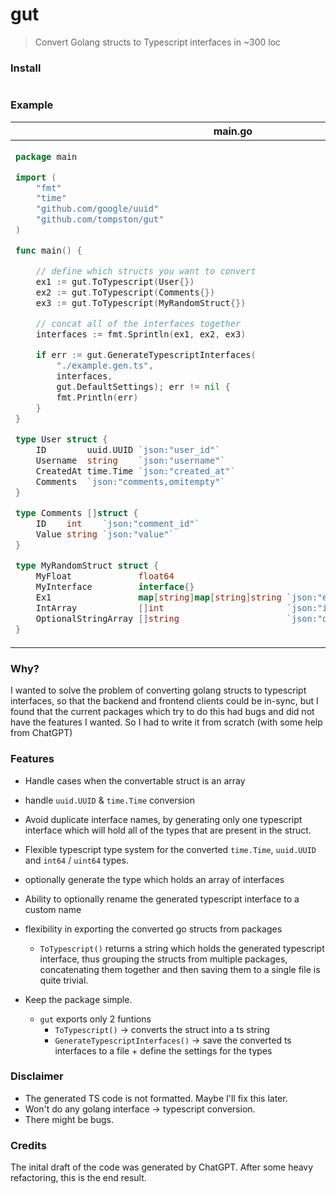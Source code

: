 # gut

> Convert Golang structs to Typescript interfaces in ~300 loc

### Install

```bash

```

<!-- ### Example

```go
import (
	"github.com/google/uuid"
	"github.com/tompston/gut"
)

func main() {
	// define which structs you want to convert
	ex1 := gut.ToTypescript(User{})
	ex2 := gut.ToTypescript(Comments{})

	// concat all of them together
	interfaces := fmt.Sprintln(ex1, ex2, ex3)

    // save them to a file
	if err := gut.GenerateTypescriptInterfaces(
        "./example.gen.ts", interfaces, gut.DefaultSettings); err != nil {
		fmt.Println(err)
	}
}

type User struct {
	ID        uuid.UUID `json:"user_id"`
	Username  string    `json:"username"`
	CreatedAt time.Time `json:"created_at"`
	Comments  `json:"comments,omitempty"`
}

type Comments []struct {
	ID    int    `json:"comment_id"`
	Value string `json:"value"`
}
``` -->

### Example

<table>
<thead><tr><th>main.go</th><th>example.gen.ts</th></tr></thead>
<tbody>
<tr><td>

```go
package main

import (
	"fmt"
	"time"
	"github.com/google/uuid"
	"github.com/tompston/gut"
)

func main() {

	// define which structs you want to convert
	ex1 := gut.ToTypescript(User{})
	ex2 := gut.ToTypescript(Comments{})
	ex3 := gut.ToTypescript(MyRandomStruct{})

	// concat all of the interfaces together
	interfaces := fmt.Sprintln(ex1, ex2, ex3)

	if err := gut.GenerateTypescriptInterfaces(
		"./example.gen.ts", 
		interfaces, 
		gut.DefaultSettings); err != nil {
		fmt.Println(err)
	}
}

type User struct {
	ID        uuid.UUID `json:"user_id"`
	Username  string    `json:"username"`
	CreatedAt time.Time `json:"created_at"`
	Comments  `json:"comments,omitempty"`
}

type Comments []struct {
	ID    int    `json:"comment_id"`
	Value string `json:"value"`
}

type MyRandomStruct struct {
	MyFloat             float64
	MyInterface         interface{}
	Ex1                 map[string]map[string]string `json:"ex_1"`
	IntArray            []int                        `json:"int_array"`
	OptionalStringArray []string                     `json:"opt_str_array,omitempty"`
}
```

</td><td>

```ts
export type UuidType = string
export type BigIntType = BigInt
export type DateType = Date


export interface User {
  user_id: UuidType
  username: string
  created_at: DateType
  comments?: {
    comment_id: number
    value: string
  }[]
}

export type CommentsArray = Comments[]

export interface Comments {
  comment_id: number
  value: string
}

export interface MyRandomStruct {
  MyFloat: number
  MyInterface: any
  ex_1: { [key: string]: { [key: string]: string } }
  int_array: number[]
  opt_str_array?: string[]
}
```

</td></tr>
</tbody></table>

### Why?

I wanted to solve the problem of converting golang structs to typescript interfaces, so that the backend and frontend clients could be in-sync, but I found that the current packages which try to do this had bugs and did not have the features I wanted. So I had to write it from scratch (with some help from ChatGPT)

### Features

  - Handle cases when the convertable struct is an array
  - handle `uuid.UUID` & `time.Time` conversion
  - Avoid duplicate interface names, by generating only one typescript interface which will hold all of the types that are present in the struct.
  
  - Flexible typescript type system for the converted `time.Time`, `uuid.UUID` and `int64` / `uint64` types.
  - optionally generate the type which holds an array of interfaces
  - Ability to optionally rename the generated typescript interface to a custom name
  - flexibility in exporting the converted go structs from packages  
      - `ToTypescript()` returns a string which holds the generated typescript interface, thus grouping the structs from multiple packages, concatenating them together and then saving them to a single file is quite trivial.
  - Keep the package simple.
    - `gut` exports only 2 funtions
      - `ToTypescript()` -> converts the struct into a ts string
      - `GenerateTypescriptInterfaces()` -> save the converted ts interfaces to a file + define the settings for the types

### Disclaimer

- The generated TS code is not formatted. Maybe I'll fix this later.
- Won't do any golang interface -> typescript conversion.
- There might be bugs.

### Credits

The inital draft of the code was generated by ChatGPT. After some heavy refactoring, this is the end result.




<!-- 

## Creating a package


go mod init github.com/tompston/gut


 -->